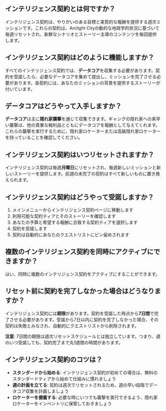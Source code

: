 ## インテリジェンス契約とは何ですか？
インテリジェンス契約は、やりがいのある目標と実質的な報酬を提供する週次ミッションです。これらの契約は、Arclight Cityの動的な地政学的状況に基づいて毎週リセットされ、新鮮なシナリオとストーリー主導のコンテンツを毎回提供します。

## インテリジェンス契約はどのように機能しますか？
すべてのインテリジェンス契約では、**データコア**を収集する必要があります。契約を受諾したら、必要なデータコアを集めて提出し、ミッションを完了させる必要があります。各契約には、あなたのミッションの背景を提供するストーリーが付いています。

## データコアはどうやって入手しますか？
**データコア**は主に**隠れ家襲撃**を通じて収集できます。ギャングの隠れ家への素早い襲撃は、他の貴重な戦利品とともにデータコアを報酬として与えてくれます。これらの襲撃を実行するために、隠れ家ロケーターまたは高級隠れ家ロケーターを持っていることを確認してください。

## インテリジェンス契約はいつリセットされますか？
インテリジェンス契約は毎週**月曜日**にリセットされ、毎週新しいミッションと新しいストーリーを提供します。前週の未完了の契約はすべて新しいものに置き換えられます。

## インテリジェンス契約はどうやって受諾しますか？
1. メインメニューからインテリジェンス契約ページに移動します
2. 利用可能な契約ティアとそのストーリーを確認します
3. あなたの予算と希望する報酬に合致する契約ティアを選択します
4. 契約を受諾します
5. 契約は自動的にあなたのクエストリストにピン留めされます

## 複数のインテリジェンス契約を同時にアクティブにできますか？
はい、同時に複数のインテリジェンス契約をアクティブにすることができます。

## リセット前に契約を完了しなかった場合はどうなりますか？
インテリジェンス契約には**期限**があります。契約を受諾した時点から**7日間**で完了させる必要があります。受諾から7日以内に契約を完了しなかった場合、その契約は失敗とみなされ、自動的にクエストリストから削除されます。

**注意**: 7日間の期限は週次リセットスケジュールとは独立しています。つまり、週のいつ受諾しても、契約完了まで丸1週間の時間があります。
 
## インテリジェンス契約のコツは？
- **スタンダードから始める**: インテリジェンス契約が初めての場合は、無料のスタンダードティアから始めて仕組みに慣れましょう
- **週の計画を立てる**: 契約は週次でリセットされるため、週の早い段階でデータコア収集を計画しましょう
- **ロケーターを備蓄する**: 必要な時にいつでも襲撃を実行できるよう、隠れ家ロケーターをインベントリに保管しておきましょう

